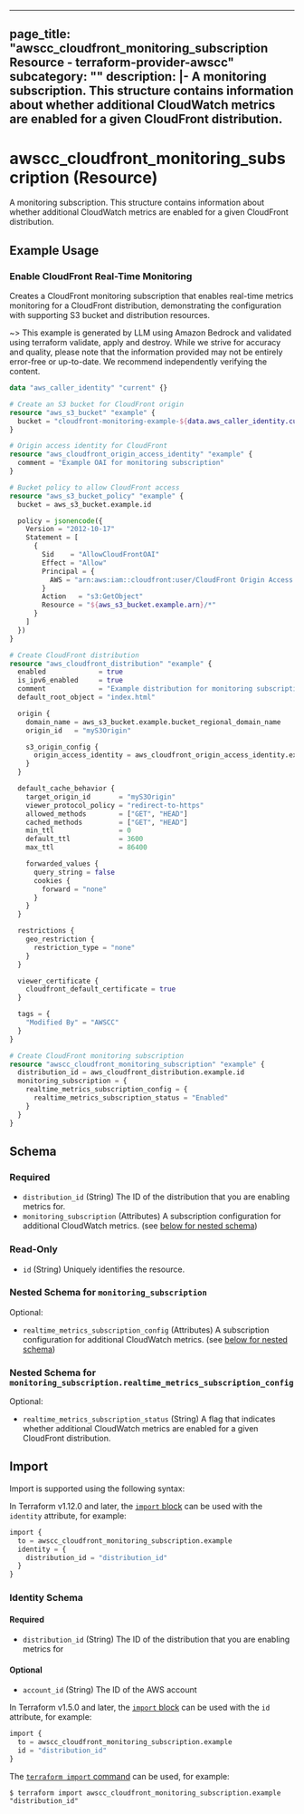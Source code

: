 
---
page_title: "awscc_cloudfront_monitoring_subscription Resource - terraform-provider-awscc"
subcategory: ""
description: |-
  A monitoring subscription. This structure contains information about whether additional CloudWatch metrics are enabled for a given CloudFront distribution.
---

# awscc_cloudfront_monitoring_subscription (Resource)

A monitoring subscription. This structure contains information about whether additional CloudWatch metrics are enabled for a given CloudFront distribution.

## Example Usage

### Enable CloudFront Real-Time Monitoring

Creates a CloudFront monitoring subscription that enables real-time metrics monitoring for a CloudFront distribution, demonstrating the configuration with supporting S3 bucket and distribution resources.

~> This example is generated by LLM using Amazon Bedrock and validated using terraform validate, apply and destroy. While we strive for accuracy and quality, please note that the information provided may not be entirely error-free or up-to-date. We recommend independently verifying the content.

```terraform
data "aws_caller_identity" "current" {}

# Create an S3 bucket for CloudFront origin
resource "aws_s3_bucket" "example" {
  bucket = "cloudfront-monitoring-example-${data.aws_caller_identity.current.account_id}"
}

# Origin access identity for CloudFront
resource "aws_cloudfront_origin_access_identity" "example" {
  comment = "Example OAI for monitoring subscription"
}

# Bucket policy to allow CloudFront access
resource "aws_s3_bucket_policy" "example" {
  bucket = aws_s3_bucket.example.id

  policy = jsonencode({
    Version = "2012-10-17"
    Statement = [
      {
        Sid    = "AllowCloudFrontOAI"
        Effect = "Allow"
        Principal = {
          AWS = "arn:aws:iam::cloudfront:user/CloudFront Origin Access Identity ${aws_cloudfront_origin_access_identity.example.id}"
        }
        Action   = "s3:GetObject"
        Resource = "${aws_s3_bucket.example.arn}/*"
      }
    ]
  })
}

# Create CloudFront distribution
resource "aws_cloudfront_distribution" "example" {
  enabled             = true
  is_ipv6_enabled     = true
  comment             = "Example distribution for monitoring subscription"
  default_root_object = "index.html"

  origin {
    domain_name = aws_s3_bucket.example.bucket_regional_domain_name
    origin_id   = "myS3Origin"

    s3_origin_config {
      origin_access_identity = aws_cloudfront_origin_access_identity.example.cloudfront_access_identity_path
    }
  }

  default_cache_behavior {
    target_origin_id       = "myS3Origin"
    viewer_protocol_policy = "redirect-to-https"
    allowed_methods        = ["GET", "HEAD"]
    cached_methods         = ["GET", "HEAD"]
    min_ttl                = 0
    default_ttl            = 3600
    max_ttl                = 86400

    forwarded_values {
      query_string = false
      cookies {
        forward = "none"
      }
    }
  }

  restrictions {
    geo_restriction {
      restriction_type = "none"
    }
  }

  viewer_certificate {
    cloudfront_default_certificate = true
  }

  tags = {
    "Modified By" = "AWSCC"
  }
}

# Create CloudFront monitoring subscription
resource "awscc_cloudfront_monitoring_subscription" "example" {
  distribution_id = aws_cloudfront_distribution.example.id
  monitoring_subscription = {
    realtime_metrics_subscription_config = {
      realtime_metrics_subscription_status = "Enabled"
    }
  }
}
```

<!-- schema generated by tfplugindocs -->
## Schema

### Required

- `distribution_id` (String) The ID of the distribution that you are enabling metrics for.
- `monitoring_subscription` (Attributes) A subscription configuration for additional CloudWatch metrics. (see [below for nested schema](#nestedatt--monitoring_subscription))

### Read-Only

- `id` (String) Uniquely identifies the resource.

<a id="nestedatt--monitoring_subscription"></a>
### Nested Schema for `monitoring_subscription`

Optional:

- `realtime_metrics_subscription_config` (Attributes) A subscription configuration for additional CloudWatch metrics. (see [below for nested schema](#nestedatt--monitoring_subscription--realtime_metrics_subscription_config))

<a id="nestedatt--monitoring_subscription--realtime_metrics_subscription_config"></a>
### Nested Schema for `monitoring_subscription.realtime_metrics_subscription_config`

Optional:

- `realtime_metrics_subscription_status` (String) A flag that indicates whether additional CloudWatch metrics are enabled for a given CloudFront distribution.

## Import

Import is supported using the following syntax:

In Terraform v1.12.0 and later, the [`import` block](https://developer.hashicorp.com/terraform/language/import) can be used with the `identity` attribute, for example:

```terraform
import {
  to = awscc_cloudfront_monitoring_subscription.example
  identity = {
    distribution_id = "distribution_id"
  }
}
```

<!-- schema generated by tfplugindocs -->
### Identity Schema

#### Required

- `distribution_id` (String) The ID of the distribution that you are enabling metrics for

#### Optional

- `account_id` (String) The ID of the AWS account

In Terraform v1.5.0 and later, the [`import` block](https://developer.hashicorp.com/terraform/language/import) can be used with the `id` attribute, for example:

```terraform
import {
  to = awscc_cloudfront_monitoring_subscription.example
  id = "distribution_id"
}
```

The [`terraform import` command](https://developer.hashicorp.com/terraform/cli/commands/import) can be used, for example:

```shell
$ terraform import awscc_cloudfront_monitoring_subscription.example "distribution_id"
```
